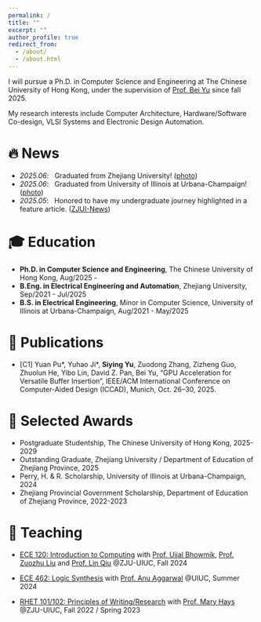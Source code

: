 ```yaml
---
permalink: /
title: ""
excerpt: ""
author_profile: true
redirect_from: 
  - /about/
  - /about.html
---
```


<span class='anchor' id='about-me'></span>

I will pursue a Ph.D. in Computer Science and Engineering at The Chinese University of Hong Kong, under the supervision of [Prof. Bei Yu](https://www.cse.cuhk.edu.hk/~byu/) since fall 2025. 
<!---
Prior to that, I obtained my B.S. degree in Elecrical Engineering from University of Illinois at Urbana-Champaign，and my B.Eng degree in Elecrical Engineering and Automation from Zhejiang University in 2025.
--->
My research interests include Computer Architecture, Hardware/Software Co-design, VLSI Systems and Electronic Design Automation.



# 🔥 News
- *2025.06*: &nbsp; Graduated from Zhejiang University! ([photo](images/zju_commencement.jpg))
- *2025.06*: &nbsp; Graduated from University of Illinois at Urbana-Champaign! ([photo](images/uiuc_commencement.jpg))
- *2025.05*: &nbsp; Honored to have my undergraduate journey highlighted in a feature article. ([ZJUI-News](https://mp.weixin.qq.com/s/Jj4wU9RhvVGYad-gluZGow))



# 🎓 Education
- **Ph.D. in Computer Science and Engineering**, The Chinese University of Hong Kong, Aug/2025 -  
- **B.Eng. in Electrical Engineering and Automation**, Zhejiang University, Sep/2021 - Jul/2025  
- **B.S. in Electrical Engineering**, Minor in Computer Science, University of Illinois at Urbana-Champaign, Aug/2021 - May/2025  



# 📝 Publications 
- [C1] Yuan Pu\*, Yuhao Ji\*, **Siying Yu**, Zuodong Zhang, Zizheng Guo, Zhuolun He, Yibo Lin, David Z. Pan, Bei Yu, “GPU Acceleration for Versatile Buffer Insertion”, IEEE/ACM International Conference on Computer-Aided Design (ICCAD), Munich, Oct. 26–30, 2025.




# 🌟 Selected Awards
- Postgraduate Studentship, The Chinese University of Hong Kong, 2025-2029
- Outstanding Graduate,  Zhejiang University / Department of Education of Zhejiang Province, 2025
- Perry, H. & R. Scholarship, University of Illinois at Urbana-Champaign, 2024
- Zhejiang Provincial Government Scholarship, Department of Education of Zhejiang Province, 2022-2023



# 📖 Teaching
- [ECE 120: Introduction to Computing](https://ece.illinois.edu/academics/courses/ece120) with 
  [Prof. Ujjal Bhowmik](https://ece.illinois.edu/about/directory/faculty/ubhowmik), 
  [Prof. Zuozhu Liu](https://person.zju.edu.cn/en/lzz) and [Prof. Lin Qiu](https://person.zju.edu.cn/en/H122003)
  @ZJU-UIUC, Fall 2024

- [ECE 462: Logic Synthesis](https://ece.illinois.edu/academics/courses/ece462) with 
  [Prof. Anu Aggarwal](https://ece.illinois.edu/about/directory/faculty/agganu)
  @UIUC, Summer 2024

- [RHET 101/102: Principles of Writing/Research](http://catalog.illinois.edu/courses-of-instruction/rhet/) with 
  [Prof. Mary Hays](https://english.illinois.edu/directory/profile/maryhays)
  @ZJU-UIUC, Fall 2022 / Spring 2023